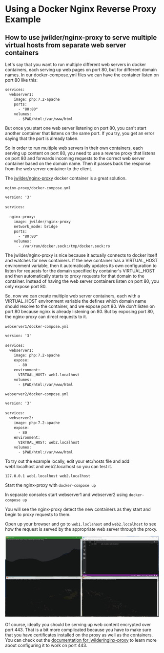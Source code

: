# Using a Docker Nginx Reverse Proxy Example
## How to use jwilder/nginx-proxy to serve multiple virtual hosts from separate web server containers

Let's say that you want to run multiple different web servers in docker containers, each serving up web pages on port 80, but for different domain names. In our docker-compose.yml files we can have the container listen on port 80 like this:

```
services:
  webserver1:
    image: php:7.2-apache
    ports:
      - "80:80"
    volumes:
      - $PWD/html:/var/www/html
```

But once you start one web server listening on port 80, you can't start another container that listens on the same port. If you try, you get an error saying that the port is already taken.

So in order to run multiple web servers in their own containers, each serving up content on port 80, you need to use a reverse proxy that listens on port 80 and forwards incoming requests to the correct web server container based on the domain name. Then it passes back the response from the web server container to the client.

The [jwilder/nginx-proxy](https://github.com/jwilder/nginx-proxy) docker container is a great solution.

`nginx-proxy/docker-compose.yml`
```
version: '3'

services:

  nginx-proxy:
    image: jwilder/nginx-proxy
    network_mode: bridge
    ports:
      - "80:80"
    volumes:
      - /var/run/docker.sock:/tmp/docker.sock:ro
```

The jwilder/nginx-proxy is nice because it actually connects to docker itself and watches for new containers. If the new container has a VIRTUAL_HOST environment variable, then it automatically updates its own configuration to listen for requests for the domain specified by container's VIRTUAL_HOST and then automatically starts to proxy requests for that domain to the container. Instead of having the web server containers listen on port 80, you only expose port 80.

So, now we can create multiple web server containers, each with a VIRTUAL_HOST environment variable the defines which domain name should resolve to the container, and we expose port 80. We don't listen on port 80 because nginx is already listening on 80. But by exposing port 80, the nginx-proxy can direct requests to it.

`webserver1/docker-compose.yml`
```
version: '3'

services:
  webserver1:
    image: php:7.2-apache
    expose:
      - 80
    environment:
      VIRTUAL_HOST: web1.localhost
    volumes:
      - $PWD/html:/var/www/html
```

`webserver2/docker-compose.yml`
```
version: '3'

services:
  webserver2:
    image: php:7.2-apache
    expose:
      - 80
    environment:
      VIRTUAL_HOST: web2.localhost
    volumes:
      - $PWD/html:/var/www/html
```

To try out the example locally, edit your etc/hosts file and add web1.localhost and web2.localhost so you can test it.
```
127.0.0.1 web1.localhost web2.localhost
```

Start the nginx-proxy with `docker-compose up`

In separate consoles start webserver1 and webserver2 using `docker-compose up`

You will see the nginx-proxy detect the new containers as they start and begin to proxy requests to them.

Open up your browser and go to `web1.loclahost` and `web2.localhost` to see how the request is served by the appropriate web server through the proxy.

![animated GIF of Example running](https://raw.githubusercontent.com/jmaxwilson/docker-nginx-proxy-example/master/docker-nginx-proxy.gif "example running nginx reverse proxy with two web server containers")

Of course, ideally you should be serving up web content encrypted over port 443. That is a bit more complicated because you have to make sure that you have certificates installed on the proxy as well as the containers. You can check out the [documentation for jwilder/nginx-proxy](https://github.com/jwilder/nginx-proxy/blob/master/README.md) to learn more about configuring it to work on port 443.